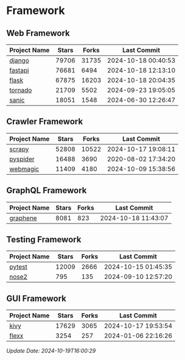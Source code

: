 # Framework

## Web Framework
| Project Name | Stars | Forks | Last Commit |
| ------------ | ----- | ----- | ----------- |
| [django](https://github.com/django/django) | 79706 | 31735 | 2024-10-18 00:40:53 |
| [fastapi](https://github.com/fastapi/fastapi) | 76681 | 6494 | 2024-10-18 12:13:10 |
| [flask](https://github.com/pallets/flask) | 67875 | 16203 | 2024-10-18 20:04:35 |
| [tornado](https://github.com/tornadoweb/tornado) | 21709 | 5502 | 2024-09-23 19:05:05 |
| [sanic](https://github.com/sanic-org/sanic) | 18051 | 1548 | 2024-06-30 12:26:47 |

## Crawler Framework
| Project Name | Stars | Forks | Last Commit |
| ------------ | ----- | ----- | ----------- |
| [scrapy](https://github.com/scrapy/scrapy) | 52808 | 10522 | 2024-10-17 19:08:11 |
| [pyspider](https://github.com/binux/pyspider) | 16488 | 3690 | 2020-08-02 17:34:20 |
| [webmagic](https://github.com/code4craft/webmagic) | 11409 | 4180 | 2024-10-09 15:38:56 |

## GraphQL Framework
| Project Name | Stars | Forks | Last Commit |
| ------------ | ----- | ----- | ----------- |
| [graphene](https://github.com/graphql-python/graphene) | 8081 | 823 | 2024-10-18 11:43:07 |

## Testing Framework
| Project Name | Stars | Forks | Last Commit |
| ------------ | ----- | ----- | ----------- |
| [pytest](https://github.com/pytest-dev/pytest) | 12009 | 2666 | 2024-10-15 01:45:35 |
| [nose2](https://github.com/nose-devs/nose2) | 795 | 135 | 2024-09-10 12:57:20 |

## GUI Framework
| Project Name | Stars | Forks | Last Commit |
| ------------ | ----- | ----- | ----------- |
| [kivy](https://github.com/kivy/kivy) | 17629 | 3065 | 2024-10-17 19:53:54 |
| [flexx](https://github.com/flexxui/flexx) | 3254 | 257 | 2024-01-06 22:16:26 |

*Update Date: 2024-10-19T16:00:29*